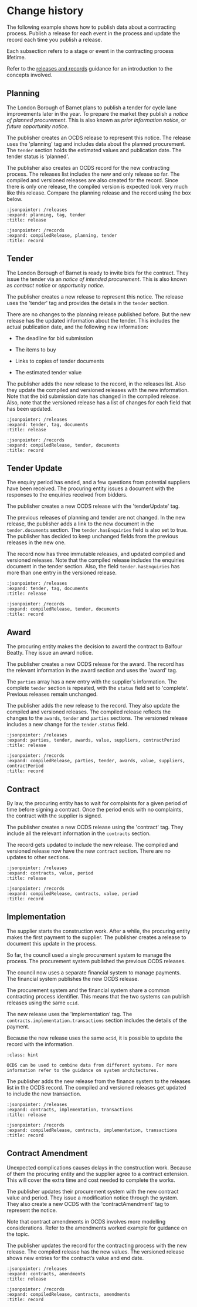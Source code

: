 # Change history

The following example shows how to publish data about a contracting process. Publish a release for each event in the process and update the record each time you publish a release.

Each subsection refers to a stage or event in the contracting process lifetime.

Refer to the [releases and records](../../primer/releases_and_records) guidance for an introduction to the concepts involved.

## Planning

The London Borough of Barnet plans to publish a tender for cycle lane improvements later in the year. To prepare the market they publish a *notice of planned procurement*. This is also known as *prior information notice*, or *future opportunity notice*.

The publisher creates an OCDS release to represent this notice. The release uses the 'planning' tag and includes data about the planned procurement. The `tender` section holds the estimated values and publication date. The tender status is 'planned'.

The publisher also creates an OCDS record for the new contracting process. The releases list includes the new and only release so far. The compiled and versioned releases are also created for the record. Since there is only one release, the compiled version is expected look very much like this release. Compare the planning release and the record using the box below.

```{jsoninclude} ../../examples/planning.json
:jsonpointer: /releases
:expand: planning, tag, tender
:title: release
```

```{jsoninclude} ../../examples/records/planning.json
:jsonpointer: /records
:expand: compiledRelease, planning, tender
:title: record
```

## Tender

The London Borough of Barnet is ready to invite bids for the contract. They issue the tender via an *notice of intended procurement*. This is also known as *contract notice* or *opportunity notice*.

The publisher creates a new release to represent this notice. The release uses the 'tender' tag and provides the details in the `tender` section.

There are no changes to the planning release published before. But the new release has the updated information about the tender. This includes the actual publication date, and the following new information:

* The deadline for bid submission

* The items to buy

* Links to copies of tender documents

* The estimated tender value

The publisher adds the new release to the record, in the releases list. Also they update the compiled and versioned releases with the new information. Note that the bid submission date has changed in the compiled release. Also, note that the versioned release has a list of changes for each field that has been updated.

```{jsoninclude} ../../examples/tender.json
:jsonpointer: /releases
:expand: tender, tag, documents
:title: release
```

```{jsoninclude} ../../examples/records/tender.json
:jsonpointer: /records
:expand: compiledRelease, tender, documents
:title: record
```

## Tender Update

The enquiry period has ended, and a few questions from potential suppliers have been received. The procuring entity issues a document with the responses to the enquiries received from bidders.

The publisher creates a new OCDS release with the 'tenderUpdate' tag.

The previous releases of planning and tender are not changed. In the new release, the publisher adds a link to the new document in the `tender.documents` section. The `tender.hasEnquiries` field is also set to true. The publisher has decided to keep unchanged fields from the previous releases in the new one.

The record now has three immutable releases, and updated compiled and versioned releases. Note that the compiled release includes the enquiries document in the tender section. Also, the field `tender.hasEnquiries` has more than one entry in the versioned release.

```{jsoninclude} ../../examples/tenderUpdate.json
:jsonpointer: /releases
:expand: tender, tag, documents
:title: release
```

```{jsoninclude} ../../examples/records/tenderUpdate.json
:jsonpointer: /records
:expand: compiledRelease, tender, documents
:title: record
```

## Award

The procuring entity makes the decision to award the contract to Balfour Beatty. They issue an award notice. 

The publisher creates a new OCDS release for the award. The record has the relevant information in the award section and uses the 'award' tag. 

The `parties` array has a new entry with the supplier's information. The complete `tender` section is repeated, with the `status` field set to 'complete'. Previous releases remain unchanged.

The publisher adds the new release to the record. They also update the compiled and versioned releases. The compiled release reflects the changes to the `awards`, `tender` and `parties` sections. The versioned release includes a new change for the `tender.status` field.

```{jsoninclude} ../../examples/award.json
:jsonpointer: /releases
:expand: parties, tender, awards, value, suppliers, contractPeriod
:title: release
```

```{jsoninclude} ../../examples/records/award.json
:jsonpointer: /records
:expand: compiledRelease, parties, tender, awards, value, suppliers, contractPeriod
:title: record
```

## Contract

By law, the procuring entity has to wait for complaints for a given period of time before signing a contract. Once the period ends with no complaints, the contract with the supplier is signed.

The publisher creates a new OCDS release using the 'contract' tag. They include all the relevant information in the `contracts` section.

The record gets updated to include the new release. The compiled and versioned release now have the new `contract` section. There are no updates to other sections.

```{jsoninclude} ../../examples/contract.json
:jsonpointer: /releases
:expand: contracts, value, period
:title: release
```

```{jsoninclude} ../../examples/records/contract.json
:jsonpointer: /records
:expand: compiledRelease, contracts, value, period
:title: record
```

## Implementation

The supplier starts the construction work. After a while, the procuring entity makes the first payment to the supplier. The publisher creates a release to document this update in the process.

So far, the council used a single procurement system to manage the process. The procurement system published the previous OCDS releases.

The council now uses a separate financial system to manage payments. The financial system publishes the new OCDS release.

The procurement system and the financial system share a common contracting process identifier. This means that the two systems can publish releases using the same `ocid`.

The new release uses the 'implementation' tag. The `contracts.implementation.transactions` section includes the details of the payment.

Because the new release uses the same `ocid`, it is possible to update the record with the information.

```{admonition} Combining data from different systems
:class: hint

OCDS can be used to combine data from different systems. For more information refer to the guidance on system architectures.
```

The publisher adds the new release from the finance system to the releases list in the OCDS record. The compiled and versioned releases get updated to include the new transaction.

```{jsoninclude} ../../examples/implementation.json
:jsonpointer: /releases
:expand: contracts, implementation, transactions
:title: release
```

```{jsoninclude} ../../examples/records/implementation.json
:jsonpointer: /records
:expand: compiledRelease, contracts, implementation, transactions
:title: record
```

## Contract Amendment

Unexpected complications causes delays in the construction work. Because of them the procuring entity and the supplier agree to a contract extension. This will cover the extra time and cost needed to complete the works. 

The publisher updates their procurement system with the new contract value and period. They issue a modification notice through the system. They also create a new OCDS with the 'contractAmendment' tag to represent the notice.

Note that contract amendments in OCDS involves more modelling considerations. Refer to the amendments worked example for guidance on the topic.

The publisher updates the record for the contracting process with the new release. The compiled release has the new values. The versioned release shows new entries for the contract’s value and end date.

```{jsoninclude} ../../examples/contractAmendment.json
:jsonpointer: /releases
:expand: contracts, amendments
:title: release
```

```{jsoninclude} ../../examples/records/contractAmendment.json
:jsonpointer: /records
:expand: compiledRelease, contracts, amendments
:title: record
```
